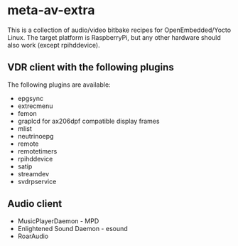 meta-av-extra
=============

This is a collection of audio/video bitbake recipes for OpenEmbedded/Yocto Linux. The target platform is RaspberryPi, but any other hardware should also work (except rpihddevice).

VDR client with the following plugins
-------------------------------------

The following plugins are available:

* epgsync
* extrecmenu
* femon
* graplcd for ax206dpf compatible display frames
* mlist
* neutrinoepg
* remote
* remotetimers
* rpihddevice
* satip
* streamdev
* svdrpservice

Audio client
------------

* MusicPlayerDaemon - MPD
* Enlightened Sound Daemon - esound 
* RoarAudio
